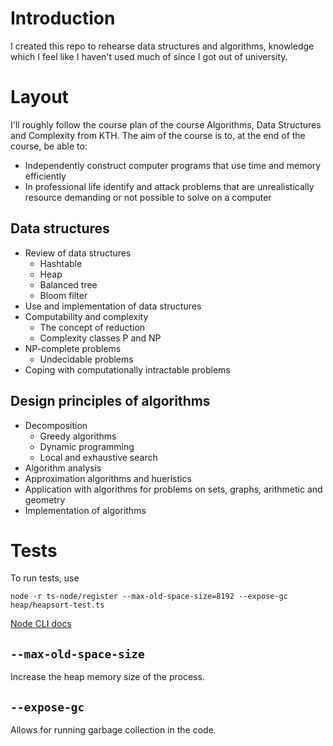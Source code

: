 # Introduction

I created this repo to rehearse data structures and algorithms, knowledge which I feel like I haven't used much of since I got out of university.

# Layout

I'll roughly follow the course plan of the course Algorithms, Data Structures and Complexity from KTH. The aim of the course is to, at the end of the course, be able to:

- Independently construct computer programs that use time and memory efficiently
- In professional life identify and attack problems that are unrealistically resource demanding or not possible to solve on a computer

## Data structures

- Review of data structures
  - Hashtable
  - Heap
  - Balanced tree
  - Bloom filter
- Use and implementation of data structures
- Computability and complexity
  - The concept of reduction
  - Complexity classes P and NP
- NP-complete problems
  - Undecidable problems
- Coping with computationally intractable problems

## Design principles of algorithms

- Decomposition
  - Greedy algorithms
  - Dynamic programming
  - Local and exhaustive search
- Algorithm analysis
- Approximation algorithms and hueristics
- Application with algorithms for problems on sets, graphs, arithmetic and geometry
- Implementation of algorithms

# Tests

To run tests, use

`node -r ts-node/register --max-old-space-size=8192 --expose-gc heap/heapsort-test.ts`

[Node CLI docs](https://nodejs.org/api/cli.html)

## `--max-old-space-size`

Increase the heap memory size of the process.

## `--expose-gc`

Allows for running garbage collection in the code.
